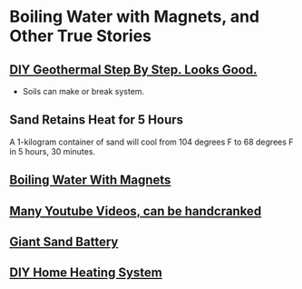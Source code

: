 # Boiling Water with Magnets, and Other True Stories

## [DIY Geothermal Step By Step. Looks Good.](https://www.youtube.com/watch?v=iS4corLQMyY)

- Soils can make or break system.

## Sand Retains Heat for 5 Hours

A 1-kilogram container of sand will cool from 104 degrees F to 68 degrees F in 5 hours, 30 minutes.

## [Boiling Water With Magnets](https://www.youtube.com/watch?v=Ua6brgZha-4)

## [Many Youtube Videos, can be handcranked](https://www.youtube.com/results?search_query=boil+water+magnets)

## [Giant Sand Battery](https://www.youtube.com/watch?v=p9PZ9Mykv4o)

## [DIY Home Heating System](https://www.youtube.com/watch?v=MUWjjjFgXdg)

